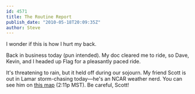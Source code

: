 ```yaml
---
id: 4571
title: The Routine Report
publish_date: "2010-05-18T20:09:35Z"
author: Steve
---
```

  
I wonder if this is how I hurt my back.

Back in business today (pun intended). My doc cleared me to ride, so Dave, Kevin, and I headed up Flag for a pleasantly paced ride.

It's threatening to rain, but it held off during our sojourn. My friend Scott is out in Lamar storm-chasing today—he's an NCAR weather nerd. You can see him on [this map](http://www.spotternetwork.org/google.php) (2:11p MST). Be careful, Scott!

